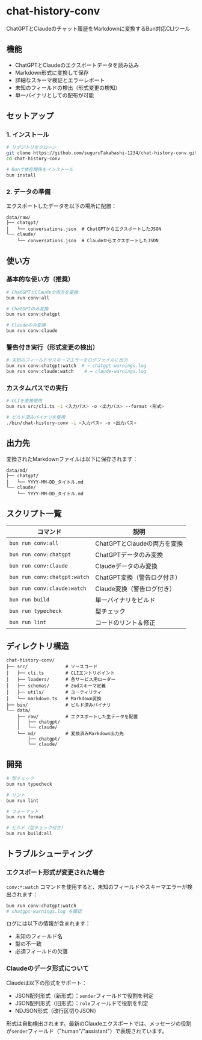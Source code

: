 # chat-history-conv

ChatGPTとClaudeのチャット履歴をMarkdownに変換するBun対応CLIツール

## 機能

- ChatGPTとClaudeのエクスポートデータを読み込み
- Markdown形式に変換して保存
- 詳細なスキーマ検証とエラーレポート
- 未知のフィールドの検出（形式変更の検知）
- 単一バイナリとしての配布が可能

## セットアップ

### 1. インストール

```bash
# リポジトリをクローン
git clone https://github.com/suguruTakahashi-1234/chat-history-conv.git
cd chat-history-conv

# Bunで依存関係をインストール
bun install
```

### 2. データの準備

エクスポートしたデータを以下の場所に配置：

```
data/raw/
├── chatgpt/
│   └── conversations.json  # ChatGPTからエクスポートしたJSON
└── claude/
    └── conversations.json  # ClaudeからエクスポートしたJSON
```

## 使い方

### 基本的な使い方（推奨）

```bash
# ChatGPTとClaudeの両方を変換
bun run conv:all

# ChatGPTのみ変換
bun run conv:chatgpt

# Claudeのみ変換
bun run conv:claude
```

### 警告付き実行（形式変更の検出）

```bash
# 未知のフィールドやスキーマエラーをログファイルに出力
bun run conv:chatgpt:watch  # → chatgpt-warnings.log
bun run conv:claude:watch    # → claude-warnings.log
```

### カスタムパスでの実行

```bash
# CLIを直接使用
bun run src/cli.ts -i <入力パス> -o <出力パス> --format <形式>

# ビルド済みバイナリを使用
./bin/chat-history-conv -i <入力パス> -o <出力パス>
```

## 出力先

変換されたMarkdownファイルは以下に保存されます：

```
data/md/
├── chatgpt/
│   └── YYYY-MM-DD_タイトル.md
└── claude/
    └── YYYY-MM-DD_タイトル.md
```

## スクリプト一覧

| コマンド | 説明 |
|---------|------|
| `bun run conv:all` | ChatGPTとClaudeの両方を変換 |
| `bun run conv:chatgpt` | ChatGPTデータのみ変換 |
| `bun run conv:claude` | Claudeデータのみ変換 |
| `bun run conv:chatgpt:watch` | ChatGPT変換（警告ログ付き） |
| `bun run conv:claude:watch` | Claude変換（警告ログ付き） |
| `bun run build` | 単一バイナリをビルド |
| `bun run typecheck` | 型チェック |
| `bun run lint` | コードのリント＆修正 |

## ディレクトリ構造

```
chat-history-conv/
├── src/              # ソースコード
│   ├── cli.ts        # CLIエントリポイント
│   ├── loaders/      # 各サービス用ローダー
│   ├── schemas/      # Zodスキーマ定義
│   ├── utils/        # ユーティリティ
│   └── markdown.ts   # Markdown変換
├── bin/              # ビルド済みバイナリ
└── data/
    ├── raw/          # エクスポートした生データを配置
    │   ├── chatgpt/
    │   └── claude/
    └── md/           # 変換済みMarkdown出力先
        ├── chatgpt/
        └── claude/
```

## 開発

```bash
# 型チェック
bun run typecheck

# リント
bun run lint

# フォーマット
bun run format

# ビルド（型チェック付き）
bun run build:all
```

## トラブルシューティング

### エクスポート形式が変更された場合

`conv:*:watch` コマンドを使用すると、未知のフィールドやスキーマエラーが検出されます：

```bash
bun run conv:chatgpt:watch
# chatgpt-warnings.log を確認
```

ログには以下の情報が含まれます：
- 未知のフィールド名
- 型の不一致
- 必須フィールドの欠落

### Claudeのデータ形式について

Claudeは以下の形式をサポート：
- JSON配列形式（新形式）：`sender`フィールドで役割を判定
- JSON配列形式（旧形式）：`role`フィールドで役割を判定
- NDJSON形式（改行区切りJSON）

形式は自動検出されます。最新のClaudeエクスポートでは、メッセージの役割が`sender`フィールド（"human"/"assistant"）で表現されています。
